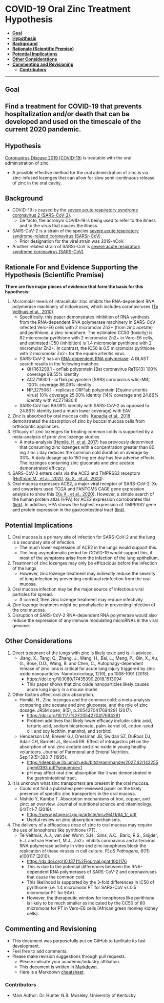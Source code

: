 # COVID-19 Oral Zinc Treatment Hypothesis
* **[Goal](#goal)**
* **[Hypothesis](#hypothesis)**
* **[Background](#background)**
* **[Rationale (Scientific Premise)](#rationale)**
* **[Potential Implications](#implications)**
* **[Other Considerations](#considerations)**
* **[Commenting and Revisioning](#revision)**
   * **[Contributors](#contributors)**
---


## Goal <a name="goal"></a>
**Find a treatment for COVID-19 that prevents hospitalization and/or death that can be developed and used on the timescale of the current 2020 pandemic.**
---

## Hypothesis <a name="hypothesis"></a>
[Coronavirus Disease 2019 (COVID-19)](https://en.wikipedia.org/wiki/Coronavirus_disease_2019) is treatable with the oral administration of zinc.
* A possible effective method for the oral administration of zinc is via zinc-infused lozenges that can allow for slow semi-continuous release of zinc in the oral cavity.

## Background <a name="background"></a>
* COVID-19 is caused by the [severe acute respiratory syndrome coronavirus 2 (SARS-CoV-2)](https://en.wikipedia.org/wiki/Severe_acute_respiratory_syndrome_coronavirus_2).
   * De facto, the acronym COVID-19 is being used to refer to the illness and to the virus that causes the illness.
* SARS-CoV-2 is a strain of the species [severe acute respiratory syndrome-related coronavirus (SARSr-CoV)](https://en.wikipedia.org/wiki/Severe_acute_respiratory_syndrome-related_coronavirus).
   * Prior designation for the viral strain was 2019-nCoV.
* Another related strain of SARSr-CoV is [severe acute respiratory syndrome coronavirus (SARS-CoV)](https://en.wikipedia.org/wiki/Severe_acute_respiratory_syndrome_coronavirus).

## Rationale For and Evidence Supporting the Hypothesis (Scientific Premise) <a name="rationale"></a>
**There are five major pieces of evidence that form the basis for this hypothesis:**
1. Micromolar levels of intracellular zinc inhibits the RNA-dependent RNA polymerase machinery of nidoviruses, which includes coronaviruses ([Te Velthuis et al., 2010](https://dx.doi.org/10.1371%2Fjournal.ppat.1001176)).
    * Specifically, this paper demonstrates inhibition of RNA synthesis from the RNA-dependent RNA polymerase machinery in SARS-CoV infected Vero-E6 cells with 2 micromolar Zn2+ (from zinc acetate) and pyrithione, a zinc-ionophore. The estimated CC50 (toxicity) is 82 micromolar pyrithione with 2 micromolar Zn2+ in Vero-E6 cells, and estimated IC50 (inhibition) is 1.4 micromolar pyrithione with 2 micromolar Zn2+. In contrast, the IC50 is 0.5 micromolar pyrithione with 2 micromolar Zn2+ for the equine arteritis virus.
    * SARS-CoV-2 has an [RNA-dependent RNA polymerase](https://www.ncbi.nlm.nih.gov/protein/QHD43415/). A BLAST search results in the following matches:
         * QHR63299.1 - orf1ab polyprotein [Bat coronavirus RaTG13] 100% coverage 98.55% identity
         * ACZ71930.1 - orf1ab polyprotein [SARS coronavirus wtic-MB] 100% coverage 86.09% identity
         * NP_127506.1 - replicase ORF1ab polyprotein [Equine arteritis virus] 10% coverage 25.00% identity (14% coverage and 24.86% identity with ACZ71930.1)
     * SARS-CoV has 86.09% identity with SARS-CoV-2 as opposed to 24.86% identity (and a much lower coverage) with EAV.  
2. Zinc is absorbed by oral mucosa cells.  [Kapadia et al., 2018](https://www.ncbi.nlm.nih.gov/pubmed/?term=PMID%3A30602641) demonstrated the absorption of zinc by buccal mucosa cells from orthodontic appliances.
3. Efficacy of zinc lozenges for treating common colds is supported by a meta-analysis of prior zinc lozenge studies.
     * A meta-analysis ([Hemilä, H. et al. 2017](https://doi.org/10.1177%2F2054270417694291)) has previously determined that consuming zinc lozenges with a concentration greater than 80 mg zinc / day reduces the common cold duration on average by 33%. A daily dosage up to 150 mg per day has few adverse effects. The lozenges containing zinc gluconate and zinc acetate demonstrated efficacy.
4. SARS-CoV-2 enters cells via the ACE2 and TMPRSS2 receptors ([Hoffman M., et al., 2020](https://doi.org/10.1101/2020.01.31.929042), [Xu X., et al., 2020](https://doi.org/10.1007/s11427-020-1637-5)).
5. Oral mucosa expresses ACE2, a major viral receptor of SARS-CoV-2. Xu and coworkers used TCGA and FANTOM5 CAGE gene expression analysis to show this ([Xu X., et al., 2020](https://doi.org/10.1038/s41368-020-0074-x)). However, a simple search of the human protein atlas (HPA) for ACE2 expression corroborates this ([link](https://www.proteinatlas.org/ENSG00000130234-ACE2/tissue)). In addition, HPA shows the highest expression of TMPRSS2 gene and protein expression in the gastrointestinal tract ([link](https://www.proteinatlas.org/ENSG00000184012-TMPRSS2/tissue)).

## Potential Implications <a name="implications"></a>
1. Oral mucosa is a primary site of infection for SARS-CoV-2 and the lung is a secondary site of infection.
   * The much lower expression of ACE2 in the lungs would support this.
   * The long asymptomatic period for COVID-19 would support this, if most of the symptoms arise from the infection of the lung epithelium.
2. Treatment of zinc lozenges may only be efficacious before the infection of the lungs.
   * However, zinc lozenge treatment may indirectly reduce the severity of lung infection by preventing continual reinfection from the oral mucosa.  
3. Oral mucosa infection may be the major source of infectious viral particles for spread.
   * If correct, then zinc lozenge treatment may reduce infectivity.
4. Zinc lozenge treatment might be prophylactic in preventing infection of the oral mucosa.
5. Disruption of SARS-CoV-2 RNA-dependent RNA polymerase would also reduce the expression of any immune modulating microRNAs in the viral genome.

## Other Considerations <a name="considerations"></a>
1. Direct treatment of the lungs with zinc is likely toxic and is ill-adviced.
   * Jiang, X., Tang, Q., Zhang, J., Wang, H., Bai, L., Meng, P., Qin, X., Xu, G., Bose, D.D., Wang, B. and Chen, C., Autophagy-dependent release of zinc ions is critical for acute lung injury triggered by zinc oxide nanoparticles. Nanotoxicology, 12(9), pp.1068-1091 (2018).
      * https://doi.org/10.1080/17435390.2018.1513094
      * This paper shows that zinc oxide nanoparticles likely causes acute lung injury in a mouse model.
2. Other factors affect oral zinc absorption.
   * Hemilä, H., Zinc lozenges and the common cold: a meta-analysis comparing zinc acetate and zinc gluconate, and the role of zinc dosage. JRSM open, 8(5), p.2054270417694291 (2017).
      * https://doi.org/10.1177%2F2054270417694291
      * Problem additives that likely lower efficacy include: citric acid, tartaric acid, sodium bicarbonate, palm-kernel oil, cotton-seed oil, and soy lecithin, mannitol, and sorbitol.
   * Henderson LM, Brewer GJ, Dressman JB, Swidan SZ, DuRoss DJ, Adair CH, Barnett JL, Berardi RR. Effect of intragastric pH on the absorption of oral zinc acetate and zinc oxide in young healthy volunteers. Journal of Parenteral and Enteral Nutrition. Sep;19(5):393-7 (1995).
      * https://deepblue.lib.umich.edu/bitstream/handle/2027.42/142255/jpen0393.pdf?sequence=1
      * pH may affect oral zinc absorption like it was demonstrated in the gastrointestinal tract.
3. It is unknown what zinc transporters are present in the oral mucosa.
   * Could not find a published peer-reviewed paper on the likely presence of specific zinc transporters in the oral mucosa.
   * Nishito Y, Kambe T. Absorption mechanisms of iron, copper, and zinc: an overview. Journal of nutritional science and vitaminology. 64(1):1-7 (2018).
      * https://www.jstage.jst.go.jp/article/jnsv/64/1/64_1/_pdf
      * Useful review on zinc absorption mechanisms.
4. The delivery of a efficacious dose of zinc to oral mucosa may require the use of ionophores like pyrithione (PT).
   * Te Velthuis, A.J., van den Worm, S.H., Sims, A.C., Baric, R.S., Snijder, E.J. and van Hemert, M.J., Zn2+ inhibits coronavirus and arterivirus RNA polymerase activity in vitro and zinc ionophores block the replication of these viruses in cell culture. _PLoS Pathogens_, 6(11) e100117 (2010).
      * https://dx.doi.org/10.1371%2Fjournal.ppat.1001176
      * This is due to the potential differences between the RNA-dependent RNA polymerases of SARS-CoV-2 and coronaviruses that cause the common cold.
      * This likelihood is supported by the 3-fold differences in IC50 of pyrithione (i.e. 1.4 micromolar PT for SARS-CoV vs 0.5 micromolar PT for EAV).
      * However, the therapeutic window for ionophores like pyrithione is likely to be much smaller as indicated by the CC50 of 80 micromolar for PT in Vero-E6 cells (African green monkey kidney cells).

## Commenting and Revisioning <a name="revision"></a>
* This document was purposefully put on GitHub to facilitate its fast development.
* Feel free to add comments.
* Please make revision suggestions through pull requests.
   * Please indicate your academic/industry affiliation.
   * This document is written in [Markdown](https://en.wikipedia.org/wiki/Markdown).
   * Here is a Markdown [cheatsheet](https://www.markdownguide.org/cheat-sheet/).


### Contributors <a name="contributors"></a>
   * Main Author: Dr. Hunter N.B. Moseley, University of Kentucky
